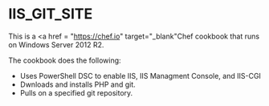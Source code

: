 # IIS_GIT_SITE

This is a <a href = "https://chef.io" target="_blank"<a>Chef</a> cookbook that runs on Windows Server 2012 R2. 

The cookbook does the following:
<ul>
  <li>Uses PowerShell DSC to enable IIS, IIS Managment Console, and IIS-CGI</li>
  <li>Dwnloads and installs PHP and git.</li>
  <li>Pulls on a specified git repository.</li>
</ul>

